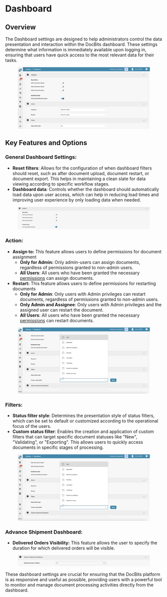 # Dashboard

## Overview

The Dashboard settings are designed to help administrators control the data presentation and interaction within the DocBits dashboard. These settings determine what information is immediately available upon logging in, ensuring that users have quick access to the most relevant data for their tasks.

<figure><img src="../../../.gitbook/assets/dashboard-settings0.png" alt=""><figcaption></figcaption></figure>

## Key Features and Options

### **General Dashboard Settings**:

* **Reset filters**: Allows for the configuration of when dashboard filters should reset, such as after document upload, document restart, or document export. This helps in maintaining a clean slate for data viewing according to specific workflow stages.
* **Dashboard data**: Controls whether the dashboard should automatically load data upon user access, which can help in reducing load times and improving user experience by only loading data when needed.

<figure><img src="../../../.gitbook/assets/dashboard-settings.png" alt=""><figcaption></figcaption></figure>

### **Action:**

* **Assign to:** This feature allows users to define permissions for document assignment
  * **Only for Admin:** Only admin-users can assign documents, regardless of permissions granted to non-admin users.
  * **All Users**: All users who have been granted the necessary [permissions](groups-users-and-permissions/groups-and-permissions/activating-permissions.md) can assign documents.
* **Restart:** This feature allows users to define permissions for restarting documents
  * **Only for Admin**: Only users with Admin privileges can restart documents, regardless of permissions granted to non-admin users.
  * **Only Admin and Assignee**: Only users with Admin privileges and the assigned user can restart the document.
  * **All Users**: All users who have been granted the necessary [permissions](groups-users-and-permissions/groups-and-permissions/activating-permissions.md) can restart documents.



<figure><img src="../../../.gitbook/assets/dashboard-settings3 (1).png" alt=""><figcaption></figcaption></figure>

### **Filters**:

* **Status filter style**: Determines the presentation style of status filters, which can be set to default or customized according to the operational focus of the users.
* **Custom status filter**: Enables the creation and application of custom filters that can target specific document statuses like "New", "Validating", or "Exporting". This allows users to quickly access documents in specific stages of processing.

<figure><img src="../../../.gitbook/assets/dashboard-settings3.png" alt=""><figcaption></figcaption></figure>

### Advance Shipment Dashboar&#x64;**:**

* **Delivered Orders Visibility:** This feature allows the user to specify the duration for which delivered orders will be visible.

<figure><img src="../../../.gitbook/assets/dashboard-settings4.png" alt=""><figcaption></figcaption></figure>

These dashboard settings are crucial for ensuring that the DocBits platform is as responsive and useful as possible, providing users with a powerful tool to monitor and manage document processing activities directly from the dashboard.


